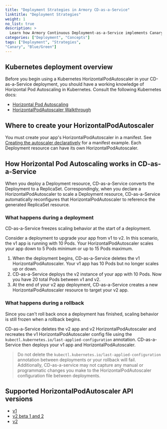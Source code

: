 ```yaml
---
title: "Deployment Strategies in Armory CD-as-a-Service"
linktitle: "Deployment Strategies"
weight: 1
no_list: true
description: >
  Learn how Armory Continuous Deployment-as-a-Service implements Canary and Blue/Green strategies.
categories: ["Deployment", "Concepts"]
tags: ["Deployment", "Strategies", 
"Canary", "Blue/Green"]
---
```



## Kubernetes deployment overview 


Before you begin using a Kubernetes HorizontalPodAutoscaler in your CD-as-a-Service deployment, you should have a working knowledge of Horizontal Pod Autoscaling in Kubernetes. Consult the following Kubernetes docs:

- [Horizontal Pod Autoscaling](https://kubernetes.io/docs/tasks/run-application/horizontal-pod-autoscale/)
- [HorizontalPodAutoscaler Walkthrough](https://kubernetes.io/docs/tasks/run-application/horizontal-pod-autoscale-walkthrough/)

## Where to create your HorizontalPodAutoscaler

You must create your app's HorizontalPodAutoscaler in a manifest. See [Creating the autoscaler declaratively](https://kubernetes.io/docs/tasks/run-application/horizontal-pod-autoscale-walkthrough/#creating-the-autoscaler-declaratively) for a manifest example. Each Deployment resource can have its own HorizontalPodAutoscaler.


## How Horizontal Pod Autoscaling works in CD-as-a-Service

When you deploy a Deployment resource, CD-as-a-Service converts the Deployment to a ReplicaSet. Correspondingly, when you declare a HorizontalPodAutoscaler to scale a Deployment resource, CD-as-a-Service automatically reconfigures that HorizontalPodAutoscaler to reference the generated ReplicaSet resource.

### What happens during a deployment

CD-as-a-Service freezes scaling behavior at the start of a deployment.

Consider a deployment to upgrade your app from v1 to v2. In this scenario, the v1 app is running with 10 Pods. Your HorizontalPodAutoscaler scales your app down to 5 Pods minimum or up to 15 Pods maximum.

1. When the deployment begins, CD-as-a-Service deletes the v1 HorizontalPodAutoscaler. Your v1 app has 10 Pods but no longer scales up or down.
1. CD-as-a-Service deploys the v2 instance of your app with 10 Pods. Now you have 20 total Pods between v1 and v2.
1. At the end of your v2 app deployment, CD-as-a-Service creates a new HorizontalPodAutoscaler resource to target your v2 app.

### What happens during a rollback

Since you can't roll back once a deployment has finished, scaling behavior is still frozen when a rollback begins.

CD-as-a-Service deletes the v2 app and v2 HorizontalPodAutoscaler and recreates the v1 HorizontalPodAutoscaler config file using the  `kubectl.kubernetes.io/last-applied-configuration` annotation. CD-as-a-Service then deploys your v1 app and HorizontalPodAutoscaler.

>Do not delete the `kubectl.kubernetes.io/last-applied-configuration` annotation between deployments or your rollback will fail. Additionally, CD-as-a-service may not capture any manual or programmatic changes you make to the HorizontalPodAutoscaler configuration file between deployments.

## Supported HorizontalPodAutoscaler API versions

- [v1](https://kubernetes.io/docs/reference/kubernetes-api/workload-resources/horizontal-pod-autoscaler-v1/)
- [v2 beta 1 and 2](https://kubernetes.io/docs/reference/kubernetes-api/workload-resources/horizontal-pod-autoscaler-v2beta2/)
-  [v2](https://kubernetes.io/docs/reference/kubernetes-api/workload-resources/horizontal-pod-autoscaler-v2/)
